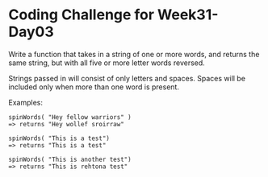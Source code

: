 # Coding Challenge for Week31-Day03

Write a function that takes in a string of one or more words, and returns the same string, but with all five or more letter words reversed. 

Strings passed in will consist of only letters and spaces. Spaces will be included only when
more than one word is present.

Examples:
```
spinWords( "Hey fellow warriors" ) 
=> returns "Hey wollef sroirraw"

spinWords( "This is a test") 
=> returns "This is a test"

spinWords( "This is another test")
=> returns "This is rehtona test"
```
